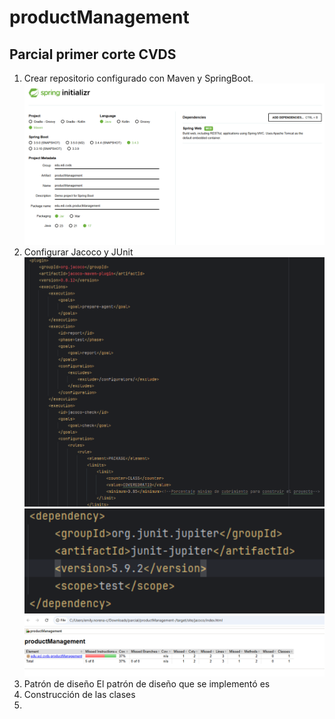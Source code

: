 # productManagement

## Parcial primer corte CVDS

1. Crear repositorio configurado con Maven y SpringBoot.
   <div align="center">
      <img src="assets/1.png" width="650px"/>
   </div>
2. Configurar Jacoco y JUnit
   <div align="center">
      <img src="assets/2.png" width="650px"/>
   </div>
   <div align="center">
      <img src="assets/3.png" width="650px"/>
   </div>
   <div align="center">
      <img src="assets/4.png" width="650px"/>
   </div>
3. Patrón de diseño
   El patrón de diseño que se implementó es
4. Construcción de las clases
5. 
